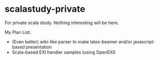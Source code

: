 scalastudy-private
==================

For private scala study. Nothing interesting will be here.

My Plan List:
* (Even better) wiki-like parser to make latex-beamer and/or javascript-based presentation
* Scala-based EXI handler samples (using OpenEXI)

